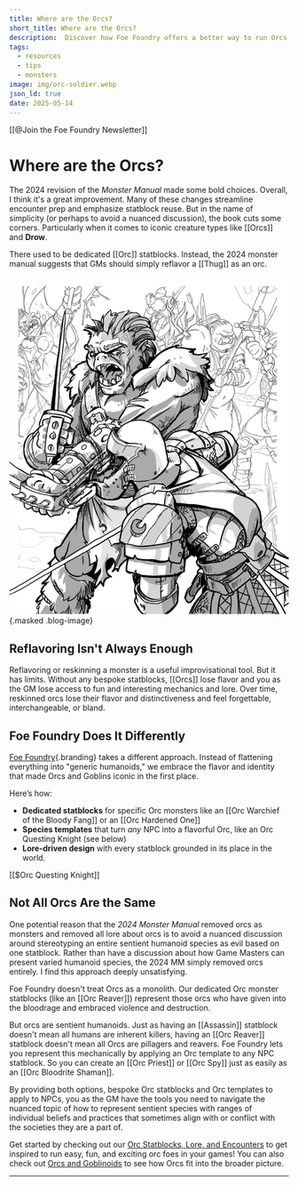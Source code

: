 ```yaml
---
title: Where are the Orcs?
short_title: Where are the Orcs?
description:  Discover how Foe Foundry offers a better way to run Orcs in your 5E campaign, with bespoke statblocks, unique powers, modular templates, and flavorful lore.
tags:
  - resources
  - tips
  - monsters
image: img/orc-soldier.webp
json_ld: true
date: 2025-05-14
---
```


[[@Join the Foe Foundry Newsletter]]

# Where are the Orcs?

The 2024 revision of the *Monster Manual* made some bold choices. Overall, I think it's a great improvement. Many of these changes streamline encounter prep and emphasize statblock reuse. But in the name of simplicity (or perhaps to avoid a nuanced discussion), the book cuts some corners. Particularly when it comes to iconic creature types like [[Orcs]] and **Drow**.  

There used to be dedicated [[Orc]] statblocks. Instead, the 2024 monster manual suggests that GMs should simply reflavor a [[Thug]] as an orc. 

![Orc soldiers fighting](../img/monsters/orc-soldier.webp){.masked .blog-image}

## Reflavoring Isn't Always Enough

Reflavoring or reskinning a monster is a useful improvisational tool. But it has limits. Without any bespoke statblocks, [[Orcs]] lose flavor and you as the GM lose access to fun and interesting mechanics and lore. Over time, reskinned orcs lose their flavor and distinctiveness and feel forgettable, interchangeable, or bland.

## Foe Foundry Does It Differently

[Foe Foundry](../index.md){.branding} takes a different approach. Instead of flattening everything into "generic humanoids," we embrace the flavor and identity that made Orcs and Goblins iconic in the first place.

Here’s how:

- **Dedicated statblocks** for specific Orc monsters like an [[Orc Warchief of the Bloody Fang]] or an [[Orc Hardened One]]
- **Species templates** that turn *any* NPC into a flavorful Orc, like an Orc Questing Knight (see below)
- **Lore-driven design** with every statblock grounded in its place in the world.

[[$Orc Questing Knight]]

## Not All Orcs Are the Same

One potential reason that the *2024 Monster Manual* removed orcs as monsters and removed all lore about orcs is to avoid a nuanced discussion around stereotyping an entire sentient humanoid species as evil based on one statblock. Rather than have a discussion about how Game Masters can present varied humanoid species, the 2024 MM simply removed orcs entirely. I find this approach deeply unsatisfying.  

Foe Foundry doesn't treat Orcs as a monolith. Our dedicated Orc monster statblocks (like an [[Orc Reaver]]) represent those orcs who have given into the bloodrage and embraced violence and destruction.

But orcs are sentient humanoids. Just as having an [[Assassin]] statblock doesn't mean all humans are inherent killers, having an [[Orc Reaver]] statblock doesn't mean all Orcs are pillagers and reavers. Foe Foundry lets you represent this mechanically by applying an Orc template to any NPC statblock. So you can create an [[Orc Priest]] or [[Orc Spy]] just as easily as an [[Orc Bloodrite Shaman]].

By providing both options, bespoke Orc statblocks and Orc templates to apply to NPCs, you as the GM have the tools you need to navigate the nuanced topic of how to represent sentient species with ranges of individual beliefs and practices that sometimes align with or conflict with the societies they are a part of.

Get started by checking out our [Orc Statblocks, Lore, and Encounters](../monsters/orc.md) to get inspired to run easy, fun, and exciting orc foes in your games! You can also check out [Orcs and Goblinoids](../families/orcs_and_goblinoids.md) to see how Orcs fit into the broader picture.

---